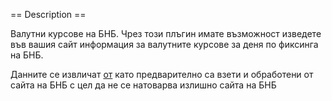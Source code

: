 == Description ==

Валутни курсове на БНБ.
Чрез този плъгин имате възможност изведете във вашия сайт информация за валутните курсове за деня по фиксинга на БНБ.

Данните се извличат [от](https://xhats.com) като предварително са взети и обработени от сайта на БНБ с цел да не се натоварва излишно сайта на БНБ

